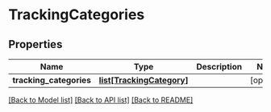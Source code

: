 # TrackingCategories

## Properties
Name | Type | Description | Notes
------------ | ------------- | ------------- | -------------
**tracking_categories** | [**list[TrackingCategory]**](TrackingCategory.md) |  | [optional] 

[[Back to Model list]](../README.md#documentation-for-models) [[Back to API list]](../README.md#documentation-for-api-endpoints) [[Back to README]](../README.md)


